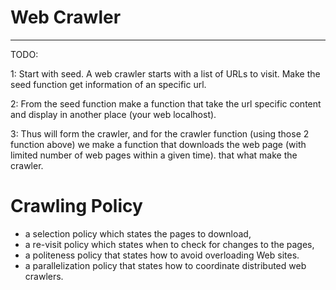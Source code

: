 # Web Crawler
-------------

TODO:

1: Start with seed. A web crawler starts with a list of URLs to visit. Make the seed function get information of an specific url.

2: From the seed function make a function that take the url specific content and display in another place (your web localhost).

3: Thus will form the crawler, and for the crawler function (using those 2 function above) we make a function that downloads the web page (with limited number of web pages
within a given time). that what make the crawler.

# Crawling Policy

- a selection policy which states the pages to download,
- a re-visit policy which states when to check for changes to the pages,
- a politeness policy that states how to avoid overloading Web sites.
- a parallelization policy that states how to coordinate distributed web crawlers.


